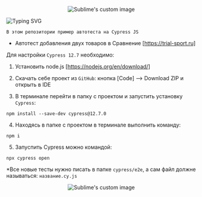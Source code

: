 <p align="center">
  <img src="https://github.com/philt27/Cypress.js/assets/124879514/f61e5815-7011-437f-b875-f1480ed5ea70" alt="Sublime's custom image"/>
</p>

![Typing SVG](https://readme-typing-svg.herokuapp.com?color=%2336BCF7&lines=Автотест+Cypress+JS)


```
В этом репозитории пример автотеста на Cypress JS 
```

- Автотест добавления двух товаров в Сравнение [https://trial-sport.ru]


Для настройки ``` Cypress 12.7 ``` необходимо:

1) Установить node.js [https://nodejs.org/en/download/]

2) Скачать себе проект из  ``` GitHub ```: кнопка [Code] --> Download ZIP и открыть в IDE

3) В терминале перейти в папку с проектом и запустить установку ``` Cypress ```:
``` 
npm install --save-dev cypress@12.7.0
```
4) Находясь в папке с проектом в терминале выполнить команду:
```
npm i
```
5) Запуспить Cypress можно командой: 
```
npx cypress open
```


  *Все новые тесты нужно писать в папке ```cypress/e2e```, а сам файл должне называться: ``` название.cy.js ```


<p align="center">
  <img src="https://github.com/philt27/philt27.github.io/assets/124879514/566ac4f7-ea32-4068-81d9-012003c1df07" alt="Sublime's custom image"/>
</p>
